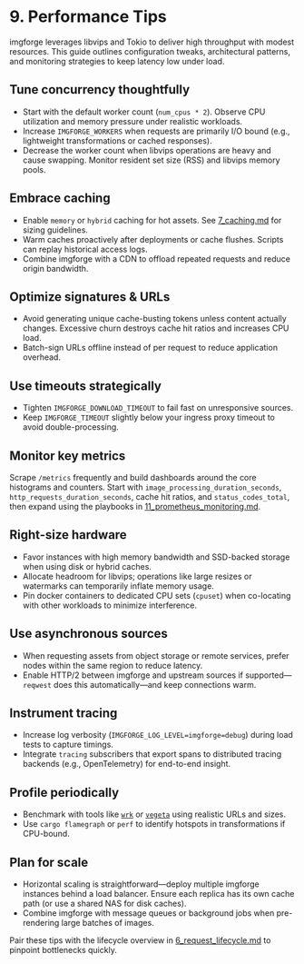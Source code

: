 # 9. Performance Tips

imgforge leverages libvips and Tokio to deliver high throughput with modest resources. This guide outlines configuration tweaks, architectural patterns, and monitoring strategies to keep latency low under load.

## Tune concurrency thoughtfully

- Start with the default worker count (`num_cpus * 2`). Observe CPU utilization and memory pressure under realistic workloads.
- Increase `IMGFORGE_WORKERS` when requests are primarily I/O bound (e.g., lightweight transformations or cached responses).
- Decrease the worker count when libvips operations are heavy and cause swapping. Monitor resident set size (RSS) and libvips memory pools.

## Embrace caching

- Enable `memory` or `hybrid` caching for hot assets. See [7_caching.md](7_caching.md) for sizing guidelines.
- Warm caches proactively after deployments or cache flushes. Scripts can replay historical access logs.
- Combine imgforge with a CDN to offload repeated requests and reduce origin bandwidth.

## Optimize signatures & URLs

- Avoid generating unique cache-busting tokens unless content actually changes. Excessive churn destroys cache hit ratios and increases CPU load.
- Batch-sign URLs offline instead of per request to reduce application overhead.

## Use timeouts strategically

- Tighten `IMGFORGE_DOWNLOAD_TIMEOUT` to fail fast on unresponsive sources.
- Keep `IMGFORGE_TIMEOUT` slightly below your ingress proxy timeout to avoid double-processing.

## Monitor key metrics

Scrape `/metrics` frequently and build dashboards around the core histograms and counters. Start with `image_processing_duration_seconds`, `http_requests_duration_seconds`, cache hit ratios, and `status_codes_total`, then expand using the playbooks in [11_prometheus_monitoring.md](11_prometheus_monitoring.md).

## Right-size hardware

- Favor instances with high memory bandwidth and SSD-backed storage when using disk or hybrid caches.
- Allocate headroom for libvips; operations like large resizes or watermarks can temporarily inflate memory usage.
- Pin docker containers to dedicated CPU sets (`cpuset`) when co-locating with other workloads to minimize interference.

## Use asynchronous sources

- When requesting assets from object storage or remote services, prefer nodes within the same region to reduce latency.
- Enable HTTP/2 between imgforge and upstream sources if supported—`reqwest` does this automatically—and keep connections warm.

## Instrument tracing

- Increase log verbosity (`IMGFORGE_LOG_LEVEL=imgforge=debug`) during load tests to capture timings.
- Integrate `tracing` subscribers that export spans to distributed tracing backends (e.g., OpenTelemetry) for end-to-end insight.

## Profile periodically

- Benchmark with tools like [`wrk`](https://github.com/wg/wrk) or [`vegeta`](https://github.com/tsenart/vegeta`) using realistic URLs and sizes.
- Use `cargo flamegraph` or `perf` to identify hotspots in transformations if CPU-bound.

## Plan for scale

- Horizontal scaling is straightforward—deploy multiple imgforge instances behind a load balancer. Ensure each replica has its own cache path (or use a shared NAS for disk caches).
- Combine imgforge with message queues or background jobs when pre-rendering large batches of images.

Pair these tips with the lifecycle overview in [6_request_lifecycle.md](6_request_lifecycle.md) to pinpoint bottlenecks quickly.
